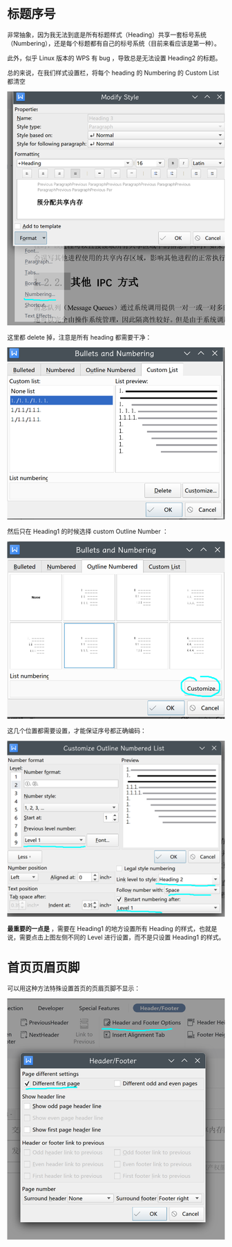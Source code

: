 # 标题序号

非常抽象，因为我无法到底是所有标题样式（Heading）共享一套标号系统（Numbering），还是每个标题都有自己的标号系统（目前来看应该是第一种）。

此外，似乎 Linux 版本的 WPS 有 bug ，导致总是无法设置 Heading2 的标题。

总的来说，在我们样式设置栏，将每个 heading 的 Numbering 的 Custom List 都清空

![](img/clipboard-20250502T224124.png)

这里都 delete 掉，注意是所有 heading 都需要干净：

![](img/clipboard-20250502T224207.png)

然后只在 Heading1 的时候选择 custom Outline Number ：

![](img/clipboard-20250502T224306.png)

这几个位置都需要设置，才能保证序号都正确编码：

![](img/clipboard-20250502T224440.png)

**最重要的一点是** ，需要在 Heading1 的地方设置所有 Heading 的样式，也就是说，需要点击上图左侧不同的 Level 进行设置，而不是只设置 Heading1 的样式。

# 首页页眉页脚

可以用这种方法特殊设置首页的页眉页脚不显示：

![](img/clipboard-20250502T225700.png)
